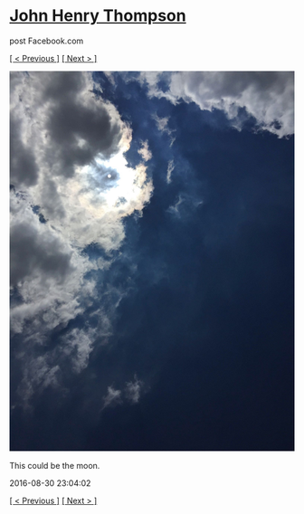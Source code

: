 # [John Henry Thompson](../README.md)
post Facebook.com

[[ < Previous ]](2016-08-30-1.md) [[ Next > ]](2016-08-24-1.md)

[![](../media/2016-08-30/OS-X-Photos-This-could-be-the-moon.jpg)](../README.md)

This could be the moon.

2016-08-30 23:04:02

[[ < Previous ]](2016-08-30-1.md) [[ Next > ]](2016-08-24-1.md)